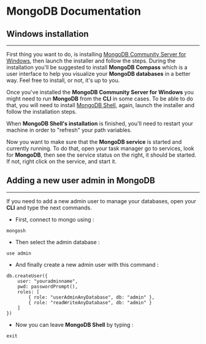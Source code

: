 # MongoDB Documentation

## Windows installation
---

First thing you want to do, is installing [MongoDB Community Server for Windows](https://www.mongodb.com/try/download/community?tck=docs_server), then launch the installer and follow the steps. During the installation you'll be suggested to install **MongoDB Compass** which is a user interface to help you visualize your **MongoDB databases** in a better way. Feel free to install, or not, it's up to you.

Once you've installed the **MongoDB Community Server for Windows** you might need to run **MongoDB** from the **CLI** in some cases. To be able to do that, you will need to install [MongoDB Shell](https://www.mongodb.com/try/download/shell?jmp=docs), again, launch the installer and follow the installation steps.

When **MongoDB Shell's installation** is finished, you'll need to restart your machine in order to "refresh" your path variables.

Now you want to make sure that the **MongoDB service** is started and currently running. To do that, open your task manager go to services, look for **MongoDB**, then see the service status on the right, it should be started. If not, right click on the service, and start it.

## Adding a new user admin in MongoDB
---

If you need to add a new admin user to manage your databases, open your **CLI** and type the next commands.

- First, connect to mongo using :
```
mongosh
```
- Then select the admin database :
```
use admin
```
- And finally create a new admin user with this command :
```
db.createUser({
    user: "youradminname",
    pwd: passwordPrompt(),
    roles: [
        { role: "userAdminAnyDatabase", db: "admin" },
        { role: "readWriteAnyDatabase", db: "admin" }
    ]
})
```
- Now you can leave **MongoDB Shell** by typing :
```
exit
```